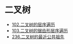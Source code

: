 # 二叉树

- [102.二叉树的层序遍历](102.二叉树的层序遍历.md)
- [103.二叉树的锯齿形层序遍历](103.二叉树的锯齿形层序遍历.md)
- [236.二叉树的最近公共祖先](236.二叉树的最近公共祖先.md)

